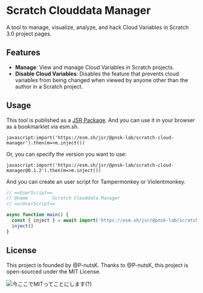 # Scratch Clouddata Manager

A tool to manage, visualize, analyze, and hack Cloud Variables in Scratch 3.0 project pages.

## Features

- **Manage**: View and manage Cloud Variables in Scratch projects.
- **Disable Cloud Variables**: Disables the feature that prevents cloud variables from being changed when viewed by anyone other than the author in a Scratch project.

## Usage

This tool is published as a [JSR Package](https://jsr.io/@pnsk-lab/scratch-cloud-manager). And you can use it in your browser as a bookmarklet via esm.sh.

```
javascript:import('https://esm.sh/jsr/@pnsk-lab/scratch-cloud-manager').then(m=>m.inject())
```
Or, you can specify the version you want to use:
```
javascript:import('https://esm.sh/jsr/@pnsk-lab/scratch-cloud-manager@0.1.2').then(m=>m.inject())
```

And you can create an user script for Tampermonkey or Violentmonkey.

```javascript
// ==UserScript==
// @name         Scratch Clouddata Manager
// ==/UserScript==

async function main() {
  const { inject } = await import('https://esm.sh/jsr/@pnsk-lab/scratch-cloud-manager')
  inject()
}
```

## License

This project is founded by @P-nutsK. Thanks to @P-nutsK, this project is open-sourced under the MIT License.

![今ここでMITってことにします(?)](https://github.com/user-attachments/assets/d96c3a6e-3904-41e9-98de-99ffa8cfb1d9)
